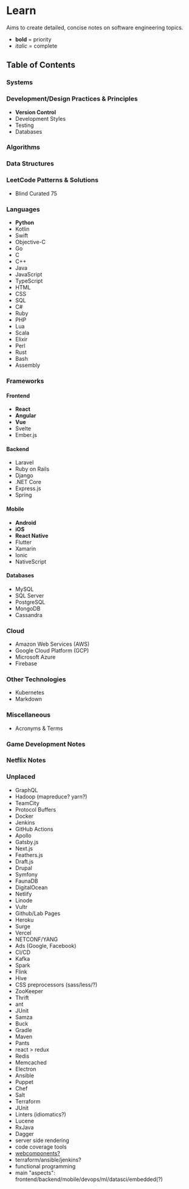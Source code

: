 # Learn
Aims to create detailed, concise notes on software engineering topics.

* **bold** = priority
* *italic* = complete
## Table of Contents
### Systems
### Development/Design Practices & Principles
* **Version Control**
* Development Styles
* Testing
* Databases
### Algorithms
### Data Structures
### LeetCode Patterns & Solutions
* Blind Curated 75
### Languages
* **Python**
* Kotlin
* Swift
* Objective-C
* Go
* C
* C++
* Java
* JavaScript
* TypeScript
* HTML
* CSS
* SQL
* C#
* Ruby
* PHP
* Lua
* Scala
* Elixir
* Perl
* Rust
* Bash
* Assembly
### Frameworks
#### Frontend
* **React**
* **Angular**
* **Vue**
* Svelte
* Ember.js
#### Backend
* Laravel
* Ruby on Rails
* Django
* .NET Core
* Express.js
* Spring
#### Mobile
* **Android**
* **iOS**
* **React Native**
* Flutter
* Xamarin
* Ionic
* NativeScript
#### Databases
* MySQL
* SQL Server
* PostgreSQL
* MongoDB
* Cassandra
### Cloud
* Amazon Web Services (AWS)
* Google Cloud Platform (GCP)
* Microsoft Azure
* Firebase
### Other Technologies
* Kubernetes
* Markdown
### Miscellaneous
* Acronyms & Terms
### Game Development Notes
### Netflix Notes
### Unplaced
* GraphQL
* Hadoop (mapreduce? yarn?)
* TeamCity
* Protocol Buffers
* Docker
* Jenkins
* GitHub Actions
* Apollo
* Gatsby.js
* Next.js
* Feathers.js
* Draft.js
* Drupal
* Symfony
* FaunaDB
* DigitalOcean
* Netlify
* Linode
* Vultr
* Github/Lab Pages
* Heroku
* Surge
* Vercel
* NETCONF/YANG
* Ads (Google, Facebook)
* CI/CD
* Kafka
* Spark
* Flink
* Hive
* CSS preprocessors (sass/less/?)
* ZooKeeper
* Thrift
* ant
* JUnit
* Samza
* Buck
* Gradle
* Maven
* Pants
* react > redux
* Redis
* Memcached
* Electron
* Ansible
* Puppet
* Chef
* Salt
* Terraform
* JUnit
* Linters (idiomatics?)
* Lucene
* RxJava
* Dagger
* server side rendering
* code coverage tools
* [webcomponents?](https://www.webcomponents.org/)
* terraform/ansible/jenkins?
* functional programming
* main "aspects": frontend/backend/mobile/devops/ml/datasci/embedded(?)